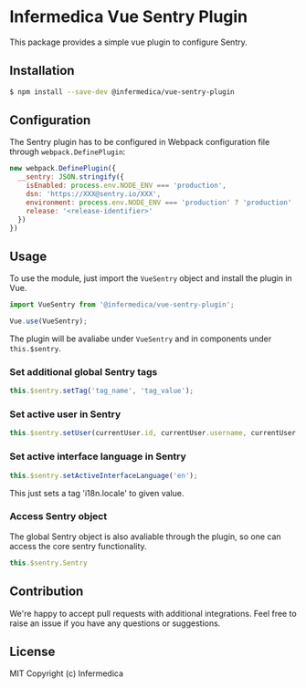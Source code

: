 # Infermedica Vue Sentry Plugin

This package provides a simple vue plugin to configure Sentry.

## Installation

```bash
$ npm install --save-dev @infermedica/vue-sentry-plugin
```

## Configuration

The Sentry plugin has to be configured in Webpack configuration file through `webpack.DefinePlugin`:

```javascript
new webpack.DefinePlugin({
  __sentry: JSON.stringify({
    isEnabled: process.env.NODE_ENV === 'production',
    dsn: 'https://XXX@sentry.io/XXX',
    environment: process.env.NODE_ENV === 'production' ? 'production' : 'local',
    release: '<release-identifier>'
  })
})
```

## Usage

To use the module, just import the `VueSentry` object and install the plugin in Vue.

```javascript
import VueSentry from '@infermedica/vue-sentry-plugin';

Vue.use(VueSentry);
```

The plugin will be avaliabe under `VueSentry` and in components under `this.$sentry`.


### Set additional global Sentry tags

```javascript
this.$sentry.setTag('tag_name', 'tag_value');
```


### Set active user in Sentry

```javascript
this.$sentry.setUser(currentUser.id, currentUser.username, currentUser.name);
```


### Set active interface language in Sentry

```javascript
this.$sentry.setActiveInterfaceLanguage('en');
```

This just sets a tag 'i18n.locale' to given value.


### Access Sentry object

The global Sentry object is also avaliable through the plugin, so one can access the core sentry functionality.

```javascript
this.$sentry.Sentry
```

## Contribution

We're happy to accept pull requests with additional integrations. Feel free to raise an issue if you have any
questions or suggestions.

## License

MIT Copyright (c) Infermedica

